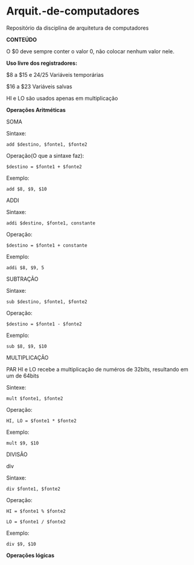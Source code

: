 # Arquit.-de-computadores
Repositório da disciplina de arquitetura de computadores

**CONTEÚDO**


O $0 deve sempre conter o valor 0, não colocar nenhum valor nele.

**Uso livre dos registradores:**

$8 a $15 e $24/$25 Variáveis temporárias

$16 a $23 Variáveis salvas

HI e LO são usados apenas em multiplicação



**Operações Aritméticas**

SOMA

  Sintaxe:

    add $destino, $fonte1, $fonte2

  Operação(O que a sintaxe faz):

    $destino = $fonte1 + $fonte2

  Exemplo:

    add $8, $9, $10

  ADDI

  Sintaxe:

    addi $destino, $fonte1, constante

  Operação:

    $destino = $fonte1 + constante

  Exemplo:
  
    addi $8, $9, 5


SUBTRAÇÃO

  Sintaxe:
  
    sub $destino, $fonte1, $fonte2

  Operação:

    $destino = $fonte1 - $fonte2

  Exemplo:

    sub $8, $9, $10


MULTIPLICAÇÃO

PAR HI e LO recebe a multiplicação de numéros de 32bits, resultando em um de 64bits

  Sintexe:

    mult $fonte1, $fonte2

  Operação:

    HI, LO = $fonte1 * $fonte2

  Exemplo:

    mult $9, $10


DIVISÃO

  div
  
  Sintaxe:

    div $fonte1, $fonte2

  Operação:

    HI = $fonte1 % $fonte2

    LO = $fonte1 / $fonte2

  Exemplo:

    div $9, $10




**Operações lógicas**








  
